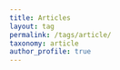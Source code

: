 ```yaml
---
title: Articles
layout: tag
permalink: /tags/article/
taxonomy: article
author_profile: true
---
```

